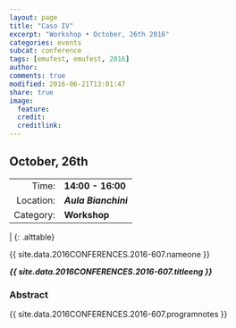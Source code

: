 ```yaml
---
layout: page
title: "Caso IV"
excerpt: "Workshop • October, 26th 2016"
categories: events
subcat: conference
tags: [emufest, emufest, 2016]
author:
comments: true
modified: 2016-06-21T13:01:47
share: true
image:
  feature:
  credit:
  creditlink:
---
```


## October, 26th

|  |  |
|------------:|:------------|
| Time: | **14:00 - 16:00** |
| Location: | ***Aula Bianchini*** |
| Category: | **Workshop** |
|
{: .alttable}

{{ site.data.2016CONFERENCES.2016-607.nameone }}

***{{ site.data.2016CONFERENCES.2016-607.titleeng }}***


### Abstract

{{ site.data.2016CONFERENCES.2016-607.programnotes }}
